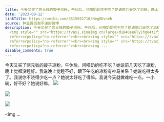 ```yaml
---
title: 今天又买了两元钱的镟子凉粉，午休后，问喵奶奶吃不吃？她说前几天吃了凉粉，晚上觉都没睡好。我说晚上觉睡不好，跟下午吃的凉粉有神马关系？她说吃得太多了。我...
date: '2023-08-12'
linkTitle: https://weibo.com/3515092710/Neg0Dvneh
source: 种豆得瓜谢不谦的微博
description: 今天又买了两元钱的镟子凉粉，午休后，问喵奶奶吃不吃？她说前几天吃了凉粉，晚上觉都没睡好。我说晚上觉睡不好，跟下午吃的凉粉有神马关系？她说吃得太多了。我说你不晓得少吃一点？她说太好吃了得嘛。我说今天就做难吃一点，一小碗，好不好？她说好嘛。
  <img style="" src="https://tvax2.sinaimg.cn/large/d1840ee6ly1hgu4t1fi6ej22bc3341kz.jpg"
  referrerpolicy="no-referrer"><br><br><img style="" src="https://tvax1.sinaimg.cn/large/d1840ee6ly1hgu4tkudfwj23342bcu0y.jpg"
  referrerpolicy="no-referrer"><br><br><img style="" src="https://tvax1.sinaimg.cn/large/d1840ee6ly1hgu4tljbkrj20ua0mpgrc.jpg"
  referrerpolicy="no-referrer"><br><br><img ...
disable_comments: true
---
```

今天又买了两元钱的镟子凉粉，午休后，问喵奶奶吃不吃？她说前几天吃了凉粉，晚上觉都没睡好。我说晚上觉睡不好，跟下午吃的凉粉有神马关系？她说吃得太多了。我说你不晓得少吃一点？她说太好吃了得嘛。我说今天就做难吃一点，一小碗，好不好？她说好嘛。 <img style="" src="https://tvax2.sinaimg.cn/large/d1840ee6ly1hgu4t1fi6ej22bc3341kz.jpg" referrerpolicy="no-referrer"><br><br><img style="" src="https://tvax1.sinaimg.cn/large/d1840ee6ly1hgu4tkudfwj23342bcu0y.jpg" referrerpolicy="no-referrer"><br><br><img style="" src="https://tvax1.sinaimg.cn/large/d1840ee6ly1hgu4tljbkrj20ua0mpgrc.jpg" referrerpolicy="no-referrer"><br><br><img ...